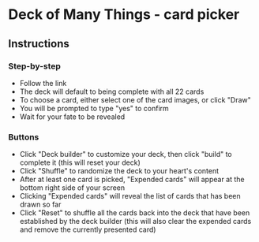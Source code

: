 <h1>Deck of Many Things - card picker</h1>

<h2>Instructions</h2>

<h3>Step-by-step</h3>
<ul>
  <li>Follow the link</li>
  <li>The deck will default to being complete with all 22 cards</li>
  <li>To choose a card, either select one of the card images, or click "Draw"</li>
  <li>You will be prompted to type "yes" to confirm</li>
  <li>Wait for your fate to be revealed</li>
</ul>

<h3>Buttons</h3>
<ul>
  <li>Click "Deck builder" to customize your deck, then click "build" to complete it (this will reset your deck)</li>
  <li>Click "Shuffle" to randomize the deck to your heart's content</li>
  <li>After at least one card is picked, "Expended cards" will appear at the bottom right side of your screen</li>
  <li>Clicking "Expended cards" will reveal the list of cards that has been drawn so far</li>
  <li>Click "Reset" to shuffle all the cards back into the deck that have been established by the deck builder (this will also clear the expended cards and remove the currently presented card)</li>
</ul>
